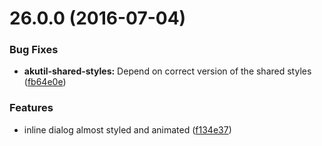 <a name="26.0.0"></a>
# 26.0.0 (2016-07-04)


### Bug Fixes

* **akutil-shared-styles:** Depend on correct version of the shared styles ([fb64e0e](https://aui-team-bot/https://bitbucket.org/atlassian/atlaskit/commits/fb64e0e))


### Features

* inline dialog almost styled and animated ([f134e37](https://aui-team-bot/https://bitbucket.org/atlassian/atlaskit/commits/f134e37))




